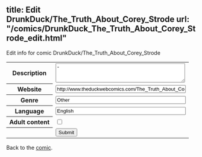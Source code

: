 title: Edit DrunkDuck/The_Truth_About_Corey_Strode
url: "/comics/DrunkDuck_The_Truth_About_Corey_Strode_edit.html"
---
Edit info for comic DrunkDuck/The_Truth_About_Corey_Strode

<form name="comic" action="http://gaepostmail.appspot.com/comic/" method="post">
<table class="comicinfo">
<tr>
<th>Description</th><td><textarea name="description" cols="40" rows="3">-</textarea></td>
</tr>
<tr>
<th>Website</th><td><input type="text" name="url" value="http://www.theduckwebcomics.com/The_Truth_About_Corey_Strode/" size="40"/></td>
</tr>
<tr>
<th>Genre</th><td><input type="text" name="genre" value="Other" size="40"/></td>
</tr>
<tr>
<th>Language</th><td><input type="text" name="language" value="English" size="40"/></td>
</tr>
<tr>
<th>Adult content</th><td><input type="checkbox" name="adult" value="adult" /></td>
</tr>
<tr>
<th></th><td>
<input type="hidden" name="comic" value="DrunkDuck_The_Truth_About_Corey_Strode" />
<input type="submit" name="submit" value="Submit" />
</td>
</tr>
</table>
</form>

Back to the [comic](DrunkDuck_The_Truth_About_Corey_Strode.html).
